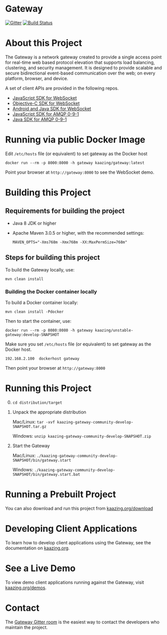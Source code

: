 # Gateway

[![Gitter](https://badges.gitter.im/Join%20Chat.svg)](https://gitter.im/kaazing/gateway?utm_source=badge&utm_medium=badge&utm_campaign=pr-badge&utm_content=badge)
[![Build Status][build-status-image]][build-status]

[build-status-image]: https://travis-ci.org/kaazing/gateway.svg?branch=develop
[build-status]: https://travis-ci.org/kaazing/gateway

# About this Project

The Gateway is a network gateway created to provide a single access point for real-time web based protocol elevation that supports load balancing, clustering, and security management.  It is designed to provide scalable and secure bidirectional event-based communication over the web; on every platform, browser, and device.    

A set of client APIs are provided in the following repos. 

- [JavaScript SDK for WebSocket](https://github.com/kaazing/kaazing-client-javascript)
- [Objective-C SDK for WebSocket](https://github.com/kaazing/gateway.client.ios)
- [Android and Java SDK for WebSocket](https://github.com/kaazing/gateway.client.java)
- [JavaScript SDK for AMQP 0-9-1](https://github.com/kaazing/kaazing-amqp-0-9-1-client-javascript)
- [Java SDK for AMQP 0-9-1](https://github.com/kaazing/amqp.client.java)

# Running via public Docker Image

Edit `/etc/hosts` file (or equivalent) to set gateway as the Docker host

`docker run --rm -p 8000:8000 -h gateway kaazing/gateway:latest`

Point your browser at `http://gateway:8000` to see the WebSocket demo.

# Building this Project

## Requirements for building the project
* Java 8 JDK or higher
* Apache Maven 3.0.5 or higher, with the recommended settings:

  `MAVEN_OPTS="-Xms768m -Xmx768m -XX:MaxPermSize=768m"`

## Steps for building this project

To build the Gateway locally, use:

  `mvn clean install`

### Building the Docker container locally

To build a Docker container locally:

  `mvn clean install -Pdocker`

Then to start the container, use:

  `docker run --rm -p 8080:8080 -h gateway kaazing/unstable-gateway:develop-SNAPSHOT`

Make sure you set `/etc/hosts` file (or equivalent) to set gateway as the Docker host.

`192.168.2.100  dockerhost gateway`

Then point your browser at `http://gateway:8000`

# Running this Project

0. `cd distribution/target`
1. Unpack the appropriate distribution
   
   Mac/Linux: `tar -xvf kaazing-gateway-community-develop-SNAPSHOT.tar.gz`
   
   Windows: `unzip kaazing-gateway-community-develop-SNAPSHOT.zip`
2. Start the Gateway 
   
   Mac/Linux: `./kaazing-gateway-community-develop-SNAPSHOT/bin/gateway.start`
   
   Windows: `./kaazing-gateway-community-develop-SNAPSHOT/bin/gateway.start.bat`

# Running a Prebuilt Project

You can also download and run this project from [kaazing.org/download](http://kaazing.org/download/)

# Developing Client Applications

To learn how to develop client applications using the Gateway, see the documentation on [kaazing.org](http://kaazing.org).

# See a Live Demo

To view demo client applications running against the Gateway, visit [kaazing.org/demos](http://kaazing.org/demos/).

# Contact

The [Gateway Gitter room](https://gitter.im/kaazing/gateway) is the easiest way to contact the developers who maintain the project.
